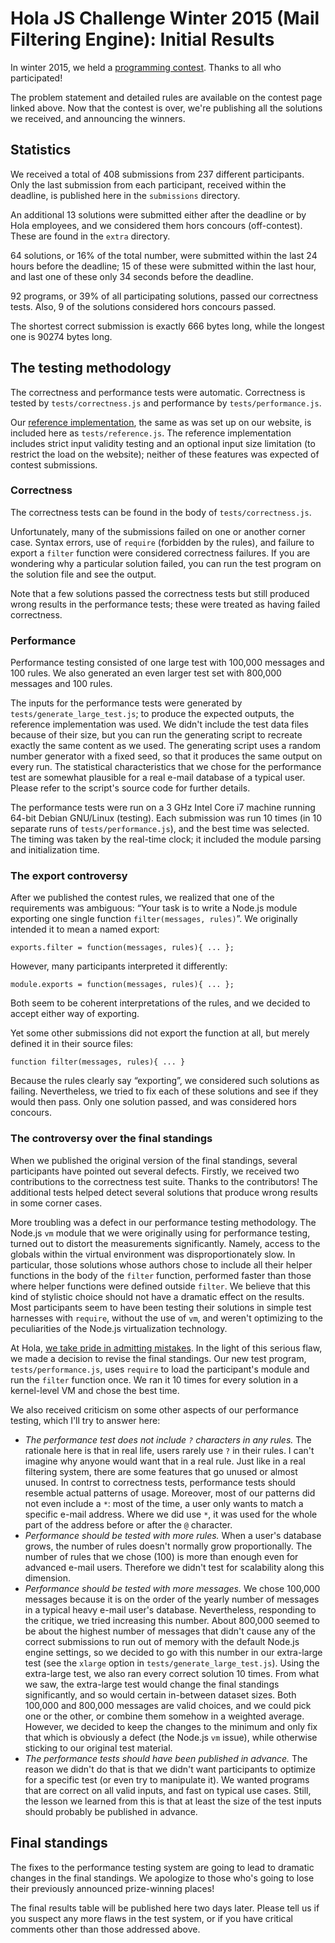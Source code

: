# Hola JS Challenge Winter 2015 (Mail Filtering Engine): Initial Results

In winter 2015, we held a [programming contest](http://hola.org/challenge_mail_filter). Thanks to all who participated!

The problem statement and detailed rules are available on the contest page linked above. Now that the contest is over, we're publishing all the solutions we received, and announcing the winners.

## Statistics

We received a total of 408 submissions from 237 different participants. Only the last submission from each participant, received within the deadline, is published here in the `submissions` directory.

An additional 13 solutions were submitted either after the deadline or by Hola employees, and we considered them hors concours (off-contest). These are found in the `extra` directory.

64 solutions, or 16% of the total number, were submitted within the last 24 hours before the deadline; 15 of these were submitted within the last hour, and last one of these only 34 seconds before the deadline.

92 programs, or 39% of all participating solutions, passed our correctness tests. Also, 9 of the solutions considered hors concours passed.

The shortest correct submission is exactly 666 bytes long, while the longest one is 90274 bytes long.

## The testing methodology

The correctness and performance tests were automatic. Correctness is tested by `tests/correctness.js` and performance by `tests/performance.js`.

Our [reference implementation](http://hola.org/challenge_mail_filter#reference), the same as was set up on our website, is included here as `tests/reference.js`. The reference implementation includes strict input validity testing and an optional input size limitation (to restrict the load on the website); neither of these features was expected of contest submissions.

### Correctness

The correctness tests can be found in the body of `tests/correctness.js`.

Unfortunately, many of the submissions failed on one or another corner case. Syntax errors, use of `require` (forbidden by the rules), and failure to export a `filter` function were considered correctness failures. If you are wondering why a particular solution failed, you can run the test program on the solution file and see the output.

Note that a few solutions passed the correctness tests but still produced wrong results in the performance tests; these were treated as having failed correctness.

### Performance

Performance testing consisted of one large test with 100,000 messages and 100 rules. We also generated an even larger test set with 800,000 messages and 100 rules.

The inputs for the performance tests were generated by `tests/generate_large_test.js`; to produce the expected outputs, the reference implementation was used.  We didn't include the test data files because of their size, but you can run the generating script to recreate exactly the same content as we used. The generating script uses a random number generator with a fixed seed, so that it produces the same output on every run. The statistical characteristics that we chose for the performance test are somewhat plausible for a real e-mail database of a typical user. Please refer to the script's source code for further details.

The performance tests were run on a 3 GHz Intel Core i7 machine running 64-bit Debian GNU/Linux (testing). Each submission was run 10 times (in 10 separate runs of `tests/performance.js`), and the best time was selected. The timing was taken by the real-time clock; it included the module parsing and initialization time.

### The export controversy

After we published the contest rules, we realized that one of the requirements was ambiguous: “Your task is to write a Node.js module exporting one single function `filter(messages, rules)`”. We originally intended it to mean a named export:

```
exports.filter = function(messages, rules){ ... };
```

However, many participants interpreted it differently:

```
module.exports = function(messages, rules){ ... };
```

Both seem to be coherent interpretations of the rules, and we decided to accept either way of exporting.

Yet some other submissions did not export the function at all, but merely defined it in their source files:

```
function filter(messages, rules){ ... }
```

Because the rules clearly say “exporting”, we considered such solutions as failing. Nevertheless, we tried to fix each of these solutions and see if they would then pass. Only one solution passed, and was considered hors concours.

### The controversy over the final standings

When we published the original version of the final standings, several participants have pointed out several defects. Firstly, we received two contributions to the correctness test suite. Thanks to the contributors! The additional tests helped detect several solutions that produce wrong results in some corner cases.

More troubling was a defect in our performance testing methodology. The Node.js `vm` module that we were originally using for performance testing, turned out to distort the measurements significantly. Namely, access to the globals within the virtual environment was disproportionately slow. In particular, those solutions whose authors chose to include all their helper functions in the body of the `filter` function, performed faster than those where helper functions were defined outside `filter`. We believe that this kind of stylistic choice should not have a dramatic effect on the results. Most participants seem to have been testing their solutions in simple test harnesses with `require`, without the use of `vm`, and weren't optimizing to the peculiarities of the Node.js virtualization technology.

At Hola, [we take pride in admitting mistakes](http://hola.org/dna#truth-mistakes). In the light of this serious flaw, we made a decision to revise the final standings. Our new test program, `tests/performance.js`, uses `require` to load the participant's module and run the `filter` function once. We ran it 10 times for every solution in a kernel-level VM and chose the best time.

We also received criticism on some other aspects of our performance testing, which I'll try to answer here:

* _The performance test does not include `?` characters in any rules._ The rationale here is that in real life, users rarely use `?` in their rules. I can't imagine why anyone would want that in a real rule. Just like in a real filtering system, there are some features that go unused or almost unused. In contrst to correctness tests, performance tests should resemble actual patterns of usage. Moreover, most of our patterns did not even include a `*`: most of the time, a user only wants to match a specific e-mail address. Where we did use `*`, it was used for the whole part of the address before or after the `@` character.
* _Performance should be tested with more rules._ When a user's database grows, the number of rules doesn't normally grow proportionally. The number of rules that we chose (100) is more than enough even for advanced e-mail users. Therefore we didn't test for scalability along this dimension.
* _Performance should be tested with more messages._ We chose 100,000 messages because it is on the order of the yearly number of messages in a typical heavy e-mail user's database. Nevertheless, responding to the critique, we tried increasing this number. About 800,000 seemed to be about the highest number of messages that didn't cause any of the correct submissions to run out of memory with the default Node.js engine settings, so we decided to go with this number in our extra-large test (see the `xlarge` option in `tests/generate_large_test.js`). Using the extra-large test, we also ran every correct solution 10 times. From what we saw, the extra-large test would change the final standings significantly, and so would certain in-between dataset sizes. Both 100,000 and 800,000 messages are valid choices, and we could pick one or the other, or combine them somehow in a weighted average. However, we decided to keep the changes to the minimum and only fix that which is obviously a defect (the Node.js `vm` issue), while otherwise sticking to our original test material.
* _The performance tests should have been published in advance._ The reason we didn't do that is that we didn't want participants to optimize for a specific test (or even try to manipulate it). We wanted programs that are correct on all valid inputs, and fast on typical use cases. Still, the lesson we learned from this is that at least the size of the test inputs should probably be published in advance.

## Final standings

The fixes to the performance testing system are going to lead to dramatic changes in the final standings. We apologize to those who's going to lose their previously announced prize-winning places!

The final results table will be published here two days later. Please tell us if you suspect any more flaws in the test system, or if you have critical comments other than those addressed above.
